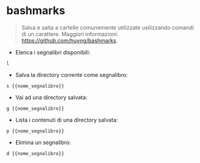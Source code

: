 # bashmarks

> Salva e salta a cartelle comunemente utilizzate usilizzando comandi di un carattere.
> Maggiori informazioni: <https://github.com/huyng/bashmarks>.

- Elenca i segnalibri disponibili:

`l`

- Salva la directory corrente come segnalibro:

`s {{nome_segnalibro}}`

- Vai ad una directory salvata:

`g {{nome_segnalibro}}`

- Lista i contenuti di una directory salvata:

`p {{nome_segnalibro}}`

- Elimina un segnalibro:

`d {{nome_segnalibro}}`
